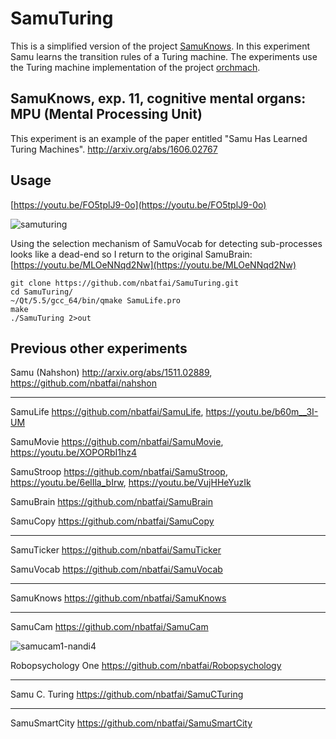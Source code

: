 # SamuTuring

This is a simplified version of the project [SamuKnows](https://github.com/nbatfai/SamuKnows).
In this experiment Samu learns the transition rules of a Turing machine. The experiments use the Turing machine implementation of the project [orchmach](https://github.com/nbatfai/orchmach).

## SamuKnows, exp. 11, cognitive mental organs: MPU (Mental Processing Unit)
This experiment is an example of the paper entitled "Samu Has Learned Turing Machines".
http://arxiv.org/abs/1606.02767

## Usage

[https://youtu.be/FO5tplJ9-0o](https://youtu.be/FO5tplJ9-0o)

![samuturing](https://cloud.githubusercontent.com/assets/3148120/14410488/2efbbf08-ff31-11e5-8ec1-4ad0e03b47aa.png)

Using the selection mechanism of SamuVocab for detecting sub-processes looks like a dead-end so I return to the original SamuBrain: [https://youtu.be/MLOeNNqd2Nw](https://youtu.be/MLOeNNqd2Nw)

```
git clone https://github.com/nbatfai/SamuTuring.git
cd SamuTuring/
~/Qt/5.5/gcc_64/bin/qmake SamuLife.pro
make
./SamuTuring 2>out
```

## Previous other experiments

Samu (Nahshon)
http://arxiv.org/abs/1511.02889,
https://github.com/nbatfai/nahshon

---

SamuLife
https://github.com/nbatfai/SamuLife,
https://youtu.be/b60m__3I-UM

SamuMovie
https://github.com/nbatfai/SamuMovie,
https://youtu.be/XOPORbI1hz4

SamuStroop
https://github.com/nbatfai/SamuStroop,
https://youtu.be/6elIla_bIrw,
https://youtu.be/VujHHeYuzIk

SamuBrain
https://github.com/nbatfai/SamuBrain

SamuCopy
https://github.com/nbatfai/SamuCopy

---

SamuTicker
https://github.com/nbatfai/SamuTicker

SamuVocab
https://github.com/nbatfai/SamuVocab

--- 

SamuKnows
https://github.com/nbatfai/SamuKnows

---

SamuCam
https://github.com/nbatfai/SamuCam

![samucam1-nandi4](https://cloud.githubusercontent.com/assets/3148120/14001514/91fbb354-f146-11e5-9a0a-5d551bee494a.png)

Robopsychology One
https://github.com/nbatfai/Robopsychology

---

Samu C. Turing
https://github.com/nbatfai/SamuCTuring

---

SamuSmartCity
https://github.com/nbatfai/SamuSmartCity